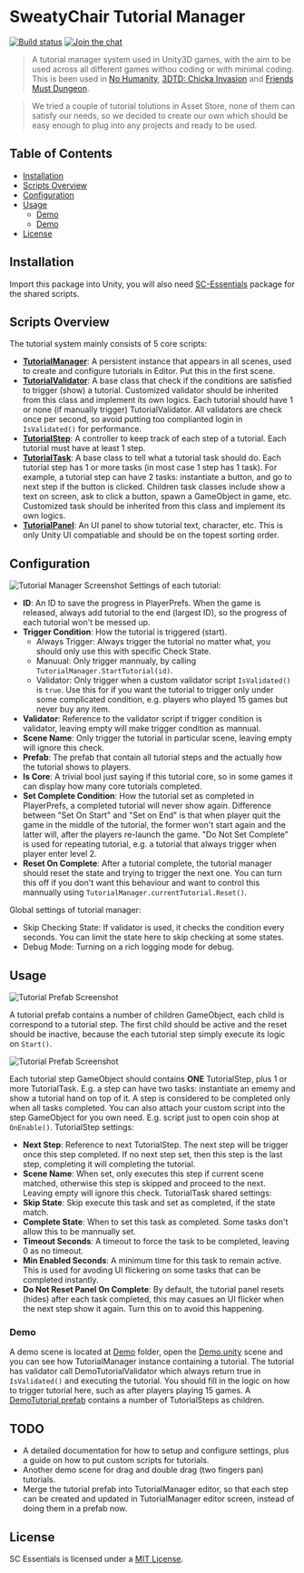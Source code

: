 # SweatyChair Tutorial Manager
[![Build status](https://ci.appveyor.com/api/projects/status/github/Sweaty-Chair/SC-Essentials?branch=master&svg=true)](https://ci.appveyor.com/project/Sweaty-Chair/SC-Essentials/branch/master)
[![Join the chat](https://img.shields.io/badge/discord-join-7289DA.svg?logo=discord&longCache=true&style=flat)](https://discord.gg/qwqeBtS)

> A tutorial manager system used in Unity3D games, with the aim to be used across all different games withou coding or with minimal coding. This is been used in [No Humanity](https://www.sweatychair.com/no-humanity), [3DTD: Chicka Invasion](https://www.sweatychair.com/3dtd) and [Friends Must Dungeon](https://www.sweatychair.com/friends-must-dungeon).

> We tried a couple of tutorial tolutions in Asset Store, none of them can satisfy our needs, so we decided to create our own which should be easy enough to plug into any projects and ready to be used.

## Table of Contents
- [Installation](#installation)
- [Scripts Overview](#scripts-overview)
- [Configuration](#configuration)
- [Usage](#usage)
    - [Demo](#demo)
    - [Demo](#demo)
- [License](#license)

## Installation
Import this package into Unity, you will also need [SC-Essentials](https://github.com/Sweaty-Chair/SC-Essentials) package for the shared scripts.

## Scripts Overview
The tutorial system mainly consists of 5 core scripts:
- [**TutorialManager**](Assets/SweatyChair/Tutorials/Scripts/TutorialManager.cs): A persistent instance that appears in all scenes, used to create and configure tutorials in Editor. Put this in the first scene.
- [**TutorialValidator**](Assets/SweatyChair/Tutorials/Scripts/TutorialValidator.cs): A base class that check if the conditions are satisfied to trigger (show) a tutorial. Customized validator  should be inherited from this class and implement its own logics. Each tutorial should have 1 or none (if manually trigger) TutorialValidator. All validators are check once per second, so avoid putting too complianted login in `IsValidated()` for performance.
- [**TutorialStep**](Assets/SweatyChair/Tutorials/Scripts/TutorialStep.cs): A controller to keep track of each step of a tutorial. Each tutorial must have at least 1 step.
- [**TutorialTask**](Assets/SweatyChair/Tutorials/Scripts/TutorialTask.cs): A base class to tell what a tutorial task should do. Each tutorial step has 1 or more tasks (in most case 1 step has 1 task). For example, a tutorial step can have 2 tasks: instantiate a button, and go to next step if the button is clicked. Children task classes include show a text on screen, ask to click a button, spawn a GameObject in game, etc. Customized task should be inherited from this class and implement its own logics.
- [**TutorialPanel**](Assets/SweatyChair/Tutorials/Scripts/TutorialPanel.cs): An UI panel to show tutorial text, character, etc. This is only Unity UI compatiable and should be on the topest sorting order.

## Configuration
![Tutorial Manager Screenshot](Documents/01_tutorial_manager.png)
Settings of each tutorial:
- **ID**: An ID to save the progress in PlayerPrefs. When the game is released, always add tutorial to the end (largest ID), so the progress of each tutorial won't be messed up.
- **Trigger Condition**: How the tutorial is triggered (start).
   * Always Trigger: Always trigger the tutorial no matter what, you should only use this with specific Check State.
   * Manuual: Only trigger mannualy, by calling `TutorialManager.StartTutorial(id)`.
   * Validator: Only trigger when a custom validator script `IsValidated()` is `true`. Use this for if you want the tutorial to trigger only under some complicated condition, e.g. players who played 15 games but never buy any item.
- **Validator**: Reference to the validator script if trigger condition is validator, leaving empty will make trigger condition as mannual.
- **Scene Name**: Only trigger the tutorial in particular scene, leaving empty will ignore this check.
- **Prefab**: The prefab that contain all tutorial steps and the actually how the tutorial shows to players.
- **Is Core**: A trivial bool just saying if this tutorial core, so in some games it can display how many core tutorials completed.
- **Set Complete Condition**: How the tutorial set as completed in PlayerPrefs, a completed tutorial will never show again. Difference between "Set On Start" and "Set on End" is that when player quit the game in the middle of the tutorial, the former won't start again and the latter will, after the players re-launch the game. "Do Not Set Complete" is used for repeating tutorial, e.g. a tutorial that always trigger when player enter level 2.
- **Reset On Complete**: After a tutorial complete, the tutorial manager should reset the state and trying to trigger the next one. You can turn this off if you don't want this behaviour and want to control this mannually using `TutorialManager.currentTutorial.Reset()`.

Global settings of tutorial manager: 
- Skip Checking State: If validator is used, it checks the condition every seconds. You can limit the state here to skip checking at some states.
- Debug Mode: Turning on a rich logging mode for debug.

## Usage
![Tutorial Prefab Screenshot](Documents/02_tutorial_prefab.png)

A tutorial prefab contains a number of children GameObject, each child is correspond to a tutorial step. The first child should be active and the reset should be inactive, because the each tutorial step simply execute its logic on `Start()`.

![Tutorial Prefab Screenshot](Documents/03_tutorial_steps.png)

Each tutorial step GameObject should contains **ONE** TutorialStep, plus 1 or more TutorialTask. E.g. a step can have two tasks: instantiate an ememy and show a tutorial hand on top of it. A step is considered to be completed only when all tasks completed.
You can also attach your custom script into the step GameObject for you own need. E.g. script just to open coin shop at `OnEnable()`.
TutorialStep settings:
- **Next Step**: Reference to next TutorialStep. The next step will be trigger once this step completed. If no next step set, then this step is the last step, completing it will completing the tutorial.
- **Scene Name**: When set, only executes this step if current scene matched, otherwise this step is skipped and proceed to the next. Leaving empty will ignore this check.
TutorialTask shared  settings:
- **Skip State**: Skip execute this task and set as completed, if the state match.
- **Complete State**: When to set this task as completed. Some tasks don't allow this to be mannually set.
- **Timeout Seconds**: A timeout to force the task to be completed, leaving 0 as no timeout.
- **Min Enabled Seconds**: A minimum time for this task to remain active. This is used for avoding UI flickering on some tasks that can be completed instantly.
- **Do Not Reset Panel On Complete**: By default, the tutorial panel resets (hides) after each task completed, this may casues an UI flicker when the next step show it again. Turn this on to avoid this happening.

### Demo
A demo scene is located at [Demo](Assets/SweatyChair/Tutorials/Demo/) folder, open the [Demo.unity](Assets/SweatyChair/Tutorials/Demo/Demo.unity) scene and you can see how TutorialManager instance containing a tutorial.
The tutorial has validator call DemoTutorialValidator which always return true in `IsValidated()` and executing the tutorial. You should fill in the logic on how to trigger tutorial here, such as after players playing 15 games.
A [DemoTutorial.prefab](Assets/SweatyChair/Tutorials/Demo/DemoTutorial.prefab) contains a number of TutorialSteps as children.

## TODO
- A detailed documentation for how to setup and configure settings, plus a guide on how to put custom scripts for tutorials.
- Another demo scene for drag and double drag (two fingers pan) tutorials.
- Merge the tutorial prefab into TutorialManager editor, so that each step can be created and updated in TutorialManager editor screen, instead of doing them in a prefab now.

## License
SC Essentials is licensed under a [MIT License](https://github.com/Sweaty-Chair/SC-Tutorial-Manager/blob/master/LICENSE).